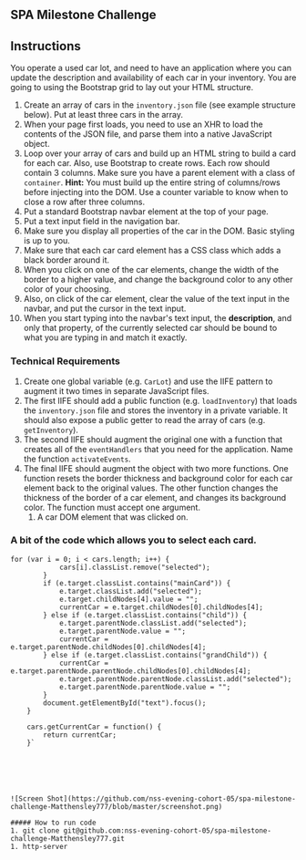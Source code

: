 
## SPA Milestone Challenge 

## Instructions

You operate a used car lot, and need to have an application where you can update the description and availability of each car in your inventory. You are going to using the Bootstrap grid to lay out your HTML structure.


1. Create an array of cars in the `inventory.json` file (see example structure below). Put at least three cars in the array.
1. When your page first loads, you need to use an XHR to load the contents of the JSON file, and parse them into a native JavaScript object.
1. Loop over your array of cars and build up an HTML string to build a card for each car. Also, use Bootstrap to create rows. Each row should contain 3 columns. Make sure you have a parent element with a class of `container`. __Hint:__ You must build up the entire string of columns/rows before injecting into the DOM. Use a counter variable to know when to close a row after three columns.
1. Put a standard Bootstrap navbar element at the top of your page.
1. Put a text input field in the navigation bar.
1. Make sure you display all properties of the car in the DOM. Basic styling is up to you.
1. Make sure that each car card element has a CSS class which adds a black border around it.
1. When you click on one of the car elements, change the width of the border to a higher value, and change the background color to any other color of your choosing.
1. Also, on click of the car element, clear the value of the text input in the navbar, and put the cursor in the text input.
1. When you start typing into the navbar's text input, the **description**, and only that property, of the currently selected car should be bound to what you are typing in and match it exactly.

### Technical Requirements

1. Create one global variable (e.g. `CarLot`) and use the IIFE pattern to augment it two times in separate JavaScript files.
1. The first IIFE should add a public function (e.g. `loadInventory`) that loads the `inventory.json` file and stores the inventory in a private variable. It should also expose a public getter to read the array of cars (e.g. `getInventory`).
1. The second IIFE should augment the original one with a function that creates all of the `eventHandlers` that you need for the application. Name the function `activateEvents`.
1. The final IIFE should augment the object with two more functions. One function resets the border thickness and background color for each car element back to the original values. The other function changes the thickness of the border of a car element, and changes its background color. The function must accept one argument.
    1. A car DOM element that was clicked on.

### A bit of the code which allows you to select each card.

```
for (var i = 0; i < cars.length; i++) {
            cars[i].classList.remove("selected");
        }
        if (e.target.classList.contains("mainCard")) {
            e.target.classList.add("selected");
            e.target.childNodes[4].value = "";
            currentCar = e.target.childNodes[0].childNodes[4];
        } else if (e.target.classList.contains("child")) {
            e.target.parentNode.classList.add("selected");
            e.target.parentNode.value = "";
            currentCar = e.target.parentNode.childNodes[0].childNodes[4];
        } else if (e.target.classList.contains("grandChild")) {
            currentCar = e.target.parentNode.parentNode.childNodes[0].childNodes[4];
            e.target.parentNode.parentNode.classList.add("selected");
            e.target.parentNode.parentNode.value = "";
        }
        document.getElementById("text").focus();
    }

    cars.getCurrentCar = function() {
        return currentCar;
    }`
    





![Screen Shot](https://github.com/nss-evening-cohort-05/spa-milestone-challenge-Matthensley777/blob/master/screenshot.png)

##### How to run code
1. git clone git@github.com:nss-evening-cohort-05/spa-milestone-challenge-Matthensley777.git
1. http-server
